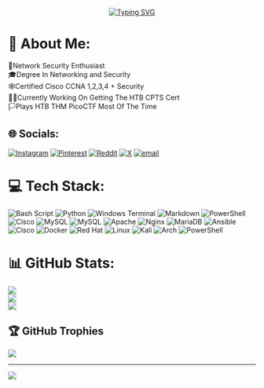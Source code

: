 
<p align="center">
  <a href="https://git.io/typing-svg">
    <img src="https://readme-typing-svg.demolab.com?font=Fira+Code&pause=1000&color=F7E10C&center=true&width=435&lines=IAM+ADDICTED+TO+PWNING;EAT+SLEEP+AND+CTF" alt="Typing SVG" />
  </a>
</p>

# 💫 About Me:
🔐Network Security Enthusiast<br>🎓Degree In Networking and Security<br>🕸️Certified Cisco CCNA 1,2,3,4 + Security<br>👨‍🔬Currently Working On Getting The HTB CPTS Cert<br>🏳️Plays HTB THM PicoCTF Most Of The Time


## 🌐 Socials:
[![Instagram](https://img.shields.io/badge/Instagram-%23E4405F.svg?logo=Instagram&logoColor=white)](https://instagram.com/multirecidivist) [![Pinterest](https://img.shields.io/badge/Pinterest-%23E60023.svg?logo=Pinterest&logoColor=white)](https://pinterest.com/massylii) [![Reddit](https://img.shields.io/badge/Reddit-%23FF4500.svg?logo=Reddit&logoColor=white)](https://reddit.com/user/rexivba) [![X](https://img.shields.io/badge/X-black.svg?logo=X&logoColor=white)](https://x.com/massylii) [![email](https://img.shields.io/badge/Email-D14836?logo=gmail&logoColor=white)](mailto:massylii@protonmail.com) 

# 💻 Tech Stack:
![Bash Script](https://img.shields.io/badge/bash_script-%23121011.svg?style=for-the-badge&logo=gnu-bash&logoColor=white) ![Python](https://img.shields.io/badge/python-3670A0?style=for-the-badge&logo=python&logoColor=ffdd54) ![Windows Terminal](https://img.shields.io/badge/Windows%20Terminal-%234D4D4D.svg?style=for-the-badge&logo=windows-terminal&logoColor=white) ![Markdown](https://img.shields.io/badge/markdown-%23000000.svg?style=for-the-badge&logo=markdown&logoColor=white) ![PowerShell](https://img.shields.io/badge/PowerShell-%235391FE.svg?style=for-the-badge&logo=powershell&logoColor=white) ![Cisco](https://img.shields.io/badge/cisco-%23049fd9.svg?style=for-the-badge&logo=cisco&logoColor=black) ![MySQL](https://img.shields.io/badge/mysql-4479A1.svg?style=for-the-badge&logo=mysql&logoColor=white) ![MySQL](https://img.shields.io/badge/mysql-4479A1.svg?style=for-the-badge&logo=mysql&logoColor=white) ![Apache](https://img.shields.io/badge/apache-%23D42029.svg?style=for-the-badge&logo=apache&logoColor=white) ![Nginx](https://img.shields.io/badge/nginx-%23009639.svg?style=for-the-badge&logo=nginx&logoColor=white) ![MariaDB](https://img.shields.io/badge/MariaDB-003545?style=for-the-badge&logo=mariadb&logoColor=white) ![Ansible](https://img.shields.io/badge/ansible-%231A1918.svg?style=for-the-badge&logo=ansible&logoColor=white) ![Cisco](https://img.shields.io/badge/cisco-%23049fd9.svg?style=for-the-badge&logo=cisco&logoColor=black) ![Docker](https://img.shields.io/badge/docker-%230db7ed.svg?style=for-the-badge&logo=docker&logoColor=white) ![Red Hat](https://img.shields.io/badge/Red%20Hat-EE0000?style=for-the-badge&logo=redhat&logoColor=white) ![Linux](https://img.shields.io/badge/Linux-FCC624?style=for-the-badge&logo=linux&logoColor=black) ![Kali](https://img.shields.io/badge/Kali-268BEE?style=for-the-badge&logo=kalilinux&logoColor=white) ![Arch](https://img.shields.io/badge/Arch%20Linux-1793D1?logo=arch-linux&logoColor=fff&style=for-the-badge) ![PowerShell](https://img.shields.io/badge/PowerShell-%235391FE.svg?style=for-the-badge&logo=powershell&logoColor=white)
# 📊 GitHub Stats:
![](https://github-readme-stats.vercel.app/api?username=massylii&theme=great-gatsby&hide_border=true&include_all_commits=true&count_private=true)<br/>
![](https://nirzak-streak-stats.vercel.app/?user=massylii&theme=great-gatsby&hide_border=true)<br/>
![](https://github-readme-stats.vercel.app/api/top-langs/?username=massylii&theme=great-gatsby&hide_border=true&include_all_commits=true&count_private=true&layout=compact)

## 🏆 GitHub Trophies
![](https://github-profile-trophy.vercel.app/?username=massylii&theme=vision-friendly-dark&no-frame=false&no-bg=false&margin-w=4)

---
[![](https://visitcount.itsvg.in/api?id=massylii&icon=0&color=0)](https://visitcount.itsvg.in)

<!-- Proudly created with GPRM ( https://gprm.itsvg.in ) -->
